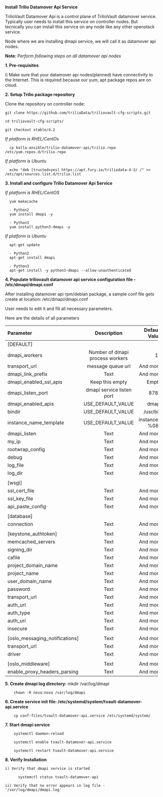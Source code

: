 **Install Trilio Datamover Api Service**

TrilioVault Datamover Api is a control plane of TrilioVault datamover service.
Typically user needs to install this service on controller nodes. But tecnically you can install this service on any 
node like any other openstack service.

Node where we are installing dmapi service, we will call it as datamover api nodes. 


**Note**: *Perform following steps on all datamover api nodes*

**1. Pre-requisites**

  i) Make sure that your datamover api nodes(planned) have connectivity to the Internet.
  This is required because our yum, apt package repos are on cloud.

**2. Setup Trilio package repository**

Clone the repository on controller node:

    git clone https://github.com/trilioData/triliovault-cfg-scripts.git
   
    cd triliovault-cfg-scripts/
    
    git checkout stable/4.2
   
  *If platform is RHEL/CentOs*
  
      cp kolla-ansible/trilio-datamover-api/trilio.repo /etc/yum.repos.d/trilio.repo

  *If platform is Ubuntu*
  
      echo "deb [trusted=yes] https://apt.fury.io/triliodata-4-2/ /" >> /etc/apt/sources.list.d/trilio.list

**3. Install and configure Trilio Datamover Api Service**

   *If platform is RHEL/CentOS*
   
      yum makecache
      
      - Python2
      yum install dmapi -y
      
      - Python3
      yum install python3-dmapi -y
   
   *If platform is Ubuntu*
   
      apt-get update

      - Python2
      apt-get install dmapi
      
      - Python3
      apt-get install -y python3-dmapi --allow-unauthenticated
    
**4. Populate triliovault datamover api service configuration file - /etc/dmapi/dmapi.conf**


After installing datamover api rpm/debian package, a sample conf file gets create at location:
/etc/dmapi/dmapi.conf

User needs to edit it and fill all necessary parameters.

Here are the details of all parameters


| Parameter   | Description | Default Value |
| :---        |    :----:   |          ---: |
| [DEFAULT]     |        |    |
| dmapi_workers     | Number of dmapi process workers       | 16   |
| transport_url   | message queue url        | And more      |
| dmapi_link_prefix   | Text        | And more      |
| dmapi_enabled_ssl_apis   | Keep this empty        | Empty      |
| dmapi_listen_port   | dmapi service listen port        | 8784      |
| dmapi_enabled_apis   | USE_DEFAULT_VALUE        | dmapi      |
| bindir   | USE_DEFAULT_VALUE         | /usr/bin      |
| instance_name_template   | USE_DEFAULT_VALUE         | instance-%08x      |
| dmapi_listen  | Text        | And more      |
| my_ip   | Text        | And more      |
| rootwrap_config   | Text        | And more      |
| debug   | Text        | And more      |
| log_file   | Text        | And more      |
| log_dir   | Text        | And more      |
|           |             |                       |
| [wsgi]                 |           |            |
| ssl_cert_file   | Text        | And more      |
| ssl_key_file   | Text        | And more      |
| api_paste_config   | Text        | And more      |
|           |             |                       |
| [database]   |         |       |
| connection   | Text        | And more      |
|           |             |                       |
| [keystone_authtoken]   | Text        | And more      |
| memcached_servers   | Text        | And more      |
| signing_dir   | Text        | And more      |
| cafile   | Text        | And more      |
| project_domain_name   | Text        | And more      |
| project_name   | Text        | And more      |
| user_domain_name   | Text        | And more      |
| password   | Text        | And more      |
| transport_url   | Text        | And more      |
| auth_url   | Text        | And more      |
| auth_type   | Text        | And more      |
| auth_uri   | Text        | And more      |
| insecure   | Text        | And more      |
|           |             |                       |
| [oslo_messaging_notifications]   | Text        | And more      |
| transport_url   | Text        | And more      |
| driver   | Text        | And more      |
|           |             |                       |
| [oslo_middleware]   | Text        | And more      |
| enable_proxy_headers_parsing   | Text        | And more      |


**5. Create dmapi log directory:**
        mkdir /var/log/dmapi
     
        chown -R nova:nova /var/log/dmapi
    
**6. Create service init file: /etc/systemd/system/tvault-datamover-api.service**


        cp conf-files/tvault-datamover-api.service /etc/systemd/system/   
    
**7. Start dmapi service**

        systemctl daemon-reload
    
        systemctl enable tvault-datamover-api.service
          
        systemctl restart tvault-datamover-api.service
    
**8. Verify Installation**

    i) Verify that dmapi service is started
    
          systemctl status tvault-datamover-api
          
    ii) Verify that no error appears in log file - '/var/log/dmapi/dmapi.log'     
